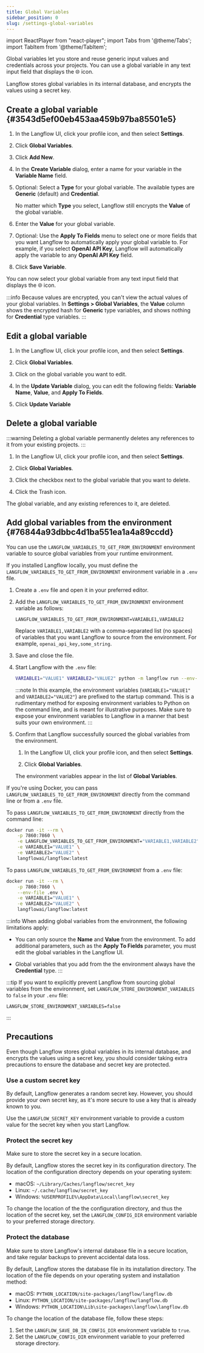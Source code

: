 ```yaml
---
title: Global Variables
sidebar_position: 0
slug: /settings-global-variables
---
```


import ReactPlayer from "react-player";
import Tabs from '@theme/Tabs';
import TabItem from '@theme/TabItem';

Global variables let you store and reuse generic input values and credentials across your projects.
You can use a global variable in any text input field that displays the 🌐 icon.

Langflow stores global variables in its internal database, and encrypts the values using a secret key.

## Create a global variable {#3543d5ef00eb453aa459b97ba85501e5}

1. In the Langflow UI, click your profile icon, and then select **Settings**.

2. Click **Global Variables**.

3. Click **Add New**.

4. In the **Create Variable** dialog, enter a name for your variable in the **Variable Name** field.

5. Optional: Select a **Type** for your global variable. The available types are **Generic** (default) and **Credential**.

    No matter which **Type** you select, Langflow still encrypts the **Value** of the global variable.

6. Enter the **Value** for your global variable.

7. Optional: Use the **Apply To Fields** menu to select one or more fields that you want Langflow to automatically apply your global variable to.
For example, if you select **OpenAI API Key**, Langflow will automatically apply the variable to any **OpenAI API Key** field.

8. Click **Save Variable**.

You can now select your global variable from any text input field that displays the 🌐 icon.

:::info
Because values are encrypted, you can't view the actual values of your global variables.
In **Settings > Global Variables**, the **Value** column shows the encrypted hash for **Generic** type variables, and shows nothing for **Credential** type variables.
:::

<ReactPlayer controls url="https://youtu.be/RedPOCsYNAM" />

## Edit a global variable

1. In the Langflow UI, click your profile icon, and then select **Settings**.

2. Click **Global Variables**.

3. Click on the global variable you want to edit.

4. In the **Update Variable** dialog, you can edit the following fields: **Variable Name**, **Value**, and **Apply To Fields**.

5. Click **Update Variable**

## Delete a global variable

:::warning
Deleting a global variable permanently deletes any references to it from your existing projects.
:::

1. In the Langflow UI, click your profile icon, and then select **Settings**.

2. Click **Global Variables**.

3. Click the checkbox next to the global variable that you want to delete.

4. Click the Trash icon.

The global variable, and any existing references to it, are deleted.

## Add global variables from the environment {#76844a93dbbc4d1ba551ea1a4a89ccdd}

You can use the `LANGFLOW_VARIABLES_TO_GET_FROM_ENVIRONMENT` environment variable to source global variables from your runtime environment.

<Tabs>

<TabItem value="local" label="Local" default>

If you installed Langflow locally, you must define the `LANGFLOW_VARIABLES_TO_GET_FROM_ENVIRONMENT` environment variable in a `.env` file.

1. Create a `.env` file and open it in your preferred editor.

2. Add the `LANGFLOW_VARIABLES_TO_GET_FROM_ENVIRONMENT` environment variable as follows:

    ```plaintext title=".env"
    LANGFLOW_VARIABLES_TO_GET_FROM_ENVIRONMENT=VARIABLE1,VARIABLE2
    ```

    Replace `VARIABLE1,VARIABLE2` with a comma-separated list (no spaces) of variables that you want Langflow to source from the environment.
    For example, `openai_api_key,some_string`.

3. Save and close the file.

4. Start Langflow with the `.env` file:

    ```bash
    VARIABLE1="VALUE1" VARIABLE2="VALUE2" python -m langflow run --env-file .env
    ```

    :::note
    In this example, the environment variables (`VARIABLE1="VALUE1"` and `VARIABLE2="VALUE2"`) are prefixed to the startup command.
    This is a rudimentary method for exposing environment variables to Python on the command line, and is meant for illustrative purposes.
    Make sure to expose your environment variables to Langflow in a manner that best suits your own environment.
    :::

5. Confirm that Langflow successfully sourced the global variables from the environment.

   1. In the Langflow UI, click your profile icon, and then select **Settings**.

   2. Click **Global Variables**.

   <!-- 3. If you used the previous code examples from this procedure, then `VARIABLE1` and `VARIABLE2` appear in the list of **Global Variables**. -->

    The environment variables appear in the list of **Global Variables**.

</TabItem>

<TabItem value="docker" label="Docker">

If you're using Docker, you can pass `LANGFLOW_VARIABLES_TO_GET_FROM_ENVIRONMENT` directly from the command line or from a `.env` file.

To pass `LANGFLOW_VARIABLES_TO_GET_FROM_ENVIRONMENT` directly from the command line:

```bash
docker run -it --rm \
    -p 7860:7860 \
    -e LANGFLOW_VARIABLES_TO_GET_FROM_ENVIRONMENT="VARIABLE1,VARIABLE2" \
    -e VARIABLE1="VALUE1" \
    -e VARIABLE2="VALUE2" \
    langflowai/langflow:latest
```

To pass `LANGFLOW_VARIABLES_TO_GET_FROM_ENVIRONMENT` from a `.env` file:

```bash
docker run -it --rm \
    -p 7860:7860 \
    --env-file .env \
    -e VARIABLE1="VALUE1" \
    -e VARIABLE2="VALUE2" \
    langflowai/langflow:latest
```

</TabItem>

</Tabs>

:::info
When adding global variables from the environment, the following limitations apply:

- You can only source the **Name** and **Value** from the environment.
  To add additional parameters, such as the **Apply To Fields** parameter, you must edit the global variables in the Langflow UI.

- Global variables that you add from the the environment always have the **Credential** type.
:::

:::tip
If you want to explicitly prevent Langflow from sourcing global variables from the environment, set `LANGFLOW_STORE_ENVIRONMENT_VARIABLES` to `false` in your `.env` file:

```plaintext title=".env"
LANGFLOW_STORE_ENVIRONMENT_VARIABLES=false
```

:::

<!-- TODO: Most of the information in this section should be documented on other pages dedicated to environment variables and best practices. However, until those pages exist, we'll just have to keep this information here. Once those pages are added, we can reduce this section to a bulleted list with cross references. -->
## Precautions

Even though Langflow stores global variables in its internal database, and encrypts the values using a secret key, you should consider taking extra precautions to ensure the database and secret key are protected.

### Use a custom secret key

By default, Langflow generates a random secret key.
However, you should provide your own secret key, as it's more secure to use a key that is already known to you.

Use the `LANGFLOW_SECRET_KEY` environment variable to provide a custom value for the secret key when you start Langflow.

### Protect the secret key

Make sure to store the secret key in a secure location.

By default, Langflow stores the secret key in its configuration directory.
The location of the configuration directory depends on your operating system:

- macOS: `~/Library/Caches/langflow/secret_key`
- Linux: `~/.cache/langflow/secret_key`
- Windows: `%USERPROFILE%\AppData\Local\langflow\secret_key`

To change the location of the the configuration directory, and thus the location of the secret key, set the `LANGFLOW_CONFIG_DIR` environment variable to your preferred storage directory.

### Protect the database

Make sure to store Langflow's internal database file in a secure location, and take regular backups to prevent accidental data loss.

By default, Langflow stores the database file in its installation directory.
The location of the file depends on your operating system and installation method:

- macOS: `PYTHON_LOCATION/site-packages/langflow/langflow.db`
- Linux: `PYTHON_LOCATION/site-packages/langflow/langflow.db`
- Windows: `PYTHON_LOCATION\Lib\site-packages\langflow\langflow.db`

To change the location of the database file, follow these steps:

1. Set the `LANGFLOW_SAVE_DB_IN_CONFIG_DIR` environment variable to `true`.
2. Set the `LANGFLOW_CONFIG_DIR` environment variable to your preferred storage directory.

<!-- TODO: Add documentation for external database support. -->
<!-- Alternatively, you can configure Langflow to store data in an *external* database, such as PostgreSQL, instead of its own internal database. -->
